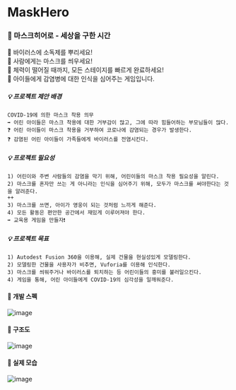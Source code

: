 # MaskHero  

### 📌 마스크히어로 - 세상을 구한 시간  
💚 바이러스에 소독제를 뿌리세요!  
💚 사람에게는 마스크를 씌우세요!  
💚 체력이 떨어질 때까지, 모든 스테이지를 빠르게 완료하세요!  
🥰 아이들에게 감염병에 대한 인식을 심어주는 게임입니다.

##### 💡 프로젝트 제안 배경  
    COVID-19에 의한 마스크 착용 의무   
    ➡️ 어린 아이들은 마스크 착용에 대한 거부감이 많고, 그에 따라 힘들어하는 부모님들이 많다.   
    ❓ 어린 아이들이 마스크 착용을 거부하여 코로나에 감염되는 경우가 발생한다.   
    ❓ 감염된 어린 아이들이 가족들에게 바이러스를 전염시킨다.    
    
##### 💡 프로젝트 필요성   
    1) 어린이와 주변 사람들의 감염을 막기 위해, 어린이들의 마스크 착용 필요성을 알린다.    
    2) 마스크를 혼자만 쓰는 게 아니라는 인식을 심어주기 위해, 모두가 마스크를 써야한다는 것을 알려준다.    
    ++    
    3) 마스크를 쓰면, 아이가 영웅이 되는 것처럼 느끼게 해준다.   
    4) 모든 활동은 편안한 공간에서 재밌게 이루어져야 한다.     
    ➡️ 교육용 게임을 만들자❗  
    
##### 💡 프로젝트 목표  
    1) Autodest Fusion 360을 이용해, 실제 건물을 현실성있게 모델링한다.    
    2) 모델링한 건물을 사용자가 비추면, Vuforia를 이용해 인식한다.    
    3) 마스크를 씌워주거나 바이러스를 퇴치하는 등 어린이들의 흥미를 불러일으킨다.    
    4) 게임을 통해, 어린 아이들에게 COVID-19의 심각성을 일깨워준다.    
    
#### 📌 개발 스펙    
   
![image](https://user-images.githubusercontent.com/70639677/170960150-6ad7b25a-6fa2-48bd-89e1-9e6ad1d38765.png)

#### 📌 구조도    
   
![image](https://user-images.githubusercontent.com/70639677/170960219-e2d72a6b-711c-4ce4-8712-53d93929eff8.png)

#### 📌 실제 모습
   
![image](https://user-images.githubusercontent.com/70639677/171353990-06831a46-4d0e-4e23-9815-1d12ff1f31cf.png)

